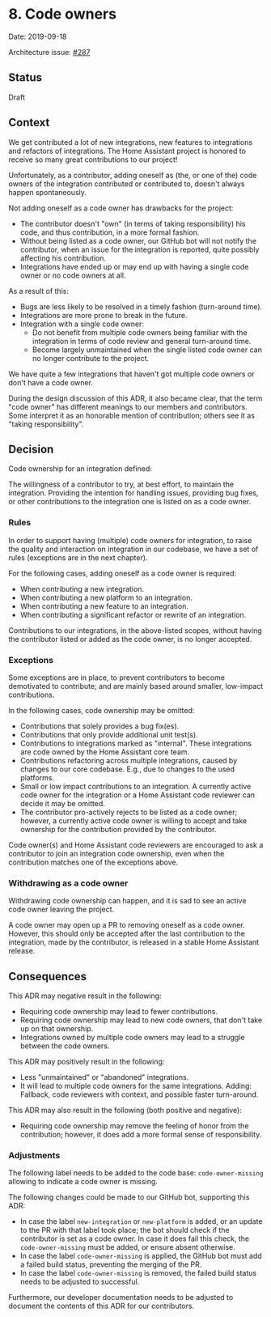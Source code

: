 # 8. Code owners

Date: 2019-09-18

Architecture issue: [#287](https://github.com/home-assistant/architecture/issues/287)

## Status

Draft

## Context

We get contributed a lot of new integrations, new features to integrations and refactors of integrations. The Home Assistant project is honored to receive so many great contributions to our project!

Unfortunately, as a contributor, adding oneself as (the, or one of the) code owners of the integration contributed or contributed to, doesn't always happen spontaneously.

Not adding oneself as a code owner has drawbacks for the project:

- The contributor doesn't "own" (in terms of taking responsibility) his code, and thus contribution, in a more formal fashion.
- Without being listed as a code owner, our GitHub bot will not notify the contributor, when an issue for the integration is reported, quite possibly affecting his contribution.
- Integrations have ended up or may end up with having a single code owner or no code owners at all.

As a result of this:

- Bugs are less likely to be resolved in a timely fashion (turn-around time).
- Integrations are more prone to break in the future.
- Integration with a single code owner:
  - Do not benefit from multiple code owners being familiar with the integration in terms of code review and general turn-around time.
  - Become largely unmaintained when the single listed code owner can no longer contribute to the project.

We have quite a few integrations that haven't got multiple code owners or don't have a code owner.

During the design discussion of this ADR, it also became clear, that the term "code owner" has different meanings to our members and contributors. Some interpret it as an honorable mention of contribution; others see it as "taking responsibility".

## Decision

Code ownership for an integration defined:

The willingness of a contributor to try, at best effort, to maintain the integration. Providing the intention for handling issues, providing bug fixes, or other contributions to the integration one is listed on as a code owner.

### Rules

In order to support having (multiple) code owners for integration, to raise the quality and interaction on integration in our codebase, we have a set of rules (exceptions are in the next chapter).

For the following cases, adding oneself as a code owner is required:

- When contributing a new integration.
- When contributing a new platform to an integration.
- When contributing a new feature to an integration.
- When contributing a significant refactor or rewrite of an integration.

Contributions to our integrations, in the above-listed scopes, without having the contributor listed or added as the code owner, is no longer accepted.

### Exceptions

Some exceptions are in place, to prevent contributors to become demotivated to contribute; and are mainly based around smaller, low-impact contributions.

In the following cases, code ownership may be omitted:

- Contributions that solely provides a bug fix(es).
- Contributions that only provide additional unit test(s).
- Contributions to integrations marked as "internal". These integrations are code owned by the Home Assistant core team.
- Contributions refactoring across multiple integrations, caused by changes to our core codebase. E.g., due to changes to the used platforms.
- Small or low impact contributions to an integration. A currently active code owner for the integration or a Home Assistant code reviewer can decide it may be omitted.
- The contributor pro-actively rejects to be listed as a code owner; however, a currently active code owner is willing to accept and take ownership for the contribution provided by the contributor.

Code owner(s) and Home Assistant code reviewers are encouraged to ask a contributor to join an integration code ownership, even when the contribution matches one of the exceptions above.

### Withdrawing as a code owner

Withdrawing code ownership can happen, and it is sad to see an active code owner leaving the project.

A code owner may open up a PR to removing oneself as a code owner. However, this should only be accepted after the last contribution to the integration, made by the contributor, is released in a stable Home Assistant release.

## Consequences

This ADR may negative result in the following:

- Requiring code ownership may lead to fewer contributions.
- Requiring code ownership may lead to new code owners, that don't take up on that ownership.
- Integrations owned by multiple code owners may lead to a struggle between the code owners.

This ADR may positively result in the following:

- Less "unmaintained" or "abandoned" integrations.
- It will lead to multiple code owners for the same integrations. Adding: Fallback, code reviewers with context, and possible faster turn-around.

This ADR may also result in the following (both positive and negative):

- Requiring code ownership may remove the feeling of honor from the contribution; however, it does add a more formal sense of responsibility.

### Adjustments

The following label needs to be added to the code base: `code-owner-missing` allowing to indicate a code owner is missing.

The following changes could be made to our GitHub bot, supporting this ADR:

- In case the label `new-integration` or `new-platform` is added, or an update to the PR with that label took place; the bot should check if the contributor is set as a code owner. In case it does fail this check, the `code-owner-missing` must be added, or ensure absent otherwise.
- In case the label `code-owner-missing` is applied, the GitHub bot must add a failed build status, preventing the merging of the PR.
- In case the label `code-owner-missing` is removed, the failed build status needs to be adjusted to successful.

Furthermore, our developer documentation needs to be adjusted to document the contents of this ADR for our contributors.
